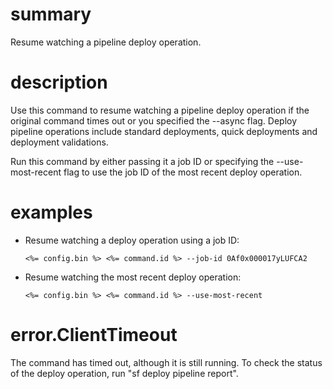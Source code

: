 # summary

Resume watching a pipeline deploy operation.

# description

Use this command to resume watching a pipeline deploy operation if the original command times out or you specified the --async flag. Deploy pipeline operations include standard deployments, quick deployments and deployment validations.

Run this command by either passing it a job ID or specifying the --use-most-recent flag to use the job ID of the most recent deploy operation.

# examples

- Resume watching a deploy operation using a job ID:

      <%= config.bin %> <%= command.id %> --job-id 0Af0x000017yLUFCA2

- Resume watching the most recent deploy operation:

      <%= config.bin %> <%= command.id %> --use-most-recent

# error.ClientTimeout

The command has timed out, although it is still running. To check the status of the deploy operation, run "sf deploy pipeline report".
